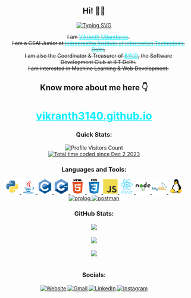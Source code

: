 <h2 align="center">Hi! 🙋‍♂️</h2>

<p align="center">
  <a href="https://git.io/typing-svg">
    <img src="https://readme-typing-svg.demolab.com?font=Oswald&size=25&color=572598&multiline=true&random=false&width=450&height=80&lines=Open+Source+Contributor;@BYLD-IIITD" alt="Typing SVG" />
  </a>
</p>

<ul align="center">
  <del>I am <a href="https://vikranth3140.github.io/" style="color: #0ef;">Vikranth Udandarao</a>.</del><br>
  <del>I am a CSAI Junior at <a href="https://iiitd.ac.in/" style="color: #0ef;">Indraprastha Institute of Information Technology, Delhi</a>.</del><br>
  <del>I am also the Coordinator & Treasurer of <a href="https://byld.iiitd.edu.in/" style="color: #0ef;">BYLD</a>, the Software Development Club at IIIT Delhi.</del><br>
  <del>I am interested in Machine Learning & Web Development.</del>
</ul>

<h2 align="center">Know more about me here 👇</h2>
<h1 align="center"><a href="https://vikranth3140.github.io/" style="color: #0ef;">vikranth3140.github.io</a></h1>

<h3 align="center">Quick Stats:</h3>
<p align="center">
  <img src="https://komarev.com/ghpvc/?username=Vikranth3140&color=blueviolet" alt="Profile Visitors Count">
  <br>
  <a href="https://wakatime.com/@Vikranth3140">
    <img src="https://wakatime.com/badge/user/018c271e-45c3-428e-96ed-b810274da52c.svg" alt="Total time coded since Dec 2 2023" />
  </a>
</p>

<h3 align="center">Languages and Tools:</h3>
<p align="center">
  <a href="https://www.python.org/" target="_blank" rel="noreferrer"> 
    <img src="https://raw.githubusercontent.com/devicons/devicon/master/icons/python/python-original.svg" alt="python" width="40" height="40"/> 
  </a>
  <a href="https://www.java.com/" target="_blank" rel="noreferrer"> 
    <img src="https://raw.githubusercontent.com/devicons/devicon/master/icons/java/java-original.svg" alt="java" width="40" height="40"/> 
  </a>
  <a href="https://www.cprogramming.com/" target="_blank" rel="noreferrer"> 
    <img src="https://raw.githubusercontent.com/devicons/devicon/master/icons/c/c-original.svg" alt="c" width="40" height="40"/> 
  </a>
  <a href="https://www.cplusplus.com/" target="_blank" rel="noreferrer"> 
    <img src="https://raw.githubusercontent.com/devicons/devicon/master/icons/cplusplus/cplusplus-original.svg" alt="cpp" width="40" height="40"/> 
  </a>
  <a href="https://www.w3schools.com/html/" target="_blank" rel="noreferrer"> 
    <img src="https://raw.githubusercontent.com/devicons/devicon/master/icons/html5/html5-original-wordmark.svg" alt="html5" width="40" height="40"/> 
  </a>
  <a href="https://www.w3schools.com/css/" target="_blank" rel="noreferrer"> 
    <img src="https://raw.githubusercontent.com/devicons/devicon/master/icons/css3/css3-original-wordmark.svg" alt="css3" width="40" height="40"/> 
  </a>
  <a href="https://www.w3schools.com/js/" target="_blank" rel="noreferrer"> 
    <img src="https://raw.githubusercontent.com/devicons/devicon/master/icons/javascript/javascript-original.svg" alt="javascript" width="40" height="40"/> 
  </a>
  <a href="https://reactjs.org/" target="_blank" rel="noreferrer"> 
    <img src="https://raw.githubusercontent.com/devicons/devicon/master/icons/react/react-original-wordmark.svg" alt="react" width="40" height="40"/> 
  </a>
  <a href="https://nodejs.org/" target="_blank" rel="noreferrer"> 
    <img src="https://raw.githubusercontent.com/devicons/devicon/master/icons/nodejs/nodejs-original-wordmark.svg" alt="nodejs" width="40" height="40"/> 
  </a>
  <a href="https://www.mysql.com/" target="_blank" rel="noreferrer"> 
    <img src="https://raw.githubusercontent.com/devicons/devicon/master/icons/mysql/mysql-original-wordmark.svg" alt="mysql" width="40" height="40"/> 
  </a>
  <a href="https://www.linux.org/" target="_blank" rel="noreferrer"> 
    <img src="https://raw.githubusercontent.com/devicons/devicon/master/icons/linux/linux-original.svg" alt="linux" width="40" height="40"/> 
  </a>
  <a href="https://www.swi-prolog.org/" target="_blank" rel="noreferrer"> 
    <img src="https://dashboard.snapcraft.io/site_media/appmedia/2020/04/Prolog-logo-512.png" alt="prolog" width="40" height="40"/> 
  </a>
  <a href="https://www.postman.com/" target="_blank" rel="noreferrer"> 
    <img src="https://res.cloudinary.com/postman/image/upload/t_team_logo/v1629869194/team/2893aede23f01bfcbd2319326bc96a6ed0524eba759745ed6d73405a3a8b67a8" alt="postman" width="40" height="40"/> 
  </a>
</p>

<h3 align="center">GitHub Stats:</h3>
<p align="center">
  <img height=200 align="center" src="https://github-readme-stats.vercel.app/api?username=Vikranth3140&show_icons=true&card_width=320&theme=radical" />
  <br><br>
  <img height=200 align="center" src="https://github-readme-stats.vercel.app/api/wakatime?username=Vikranth3140&langs_count=5&layout=donut&card_width=320&theme=radical" />
  <br><br>

  <!--  <img height=200 align="center" src="https://github-readme-stats.vercel.app/api/top-langs/?username=Vikranth3140&langs_count=5&layout=donut&theme=radical" />. -->
  <img height=200 align="center" src="https://streak-stats.demolab.com/?user=Vikranth3140&theme=radical" />
  <br><br>
  <!-- <img height=200 align="center" src="https://github-readme-activity-graph.vercel.app/graph?username=Vikranth3140&theme=tokyo-night" />
  <br><br> -->
  <!-- <img height=200 align="center" src="https://github-profile-trophy.vercel.app/?username=Vikranth3140&title=MultiLanguage,Commits,Repositories,Stars,Followers,PullRequest&theme=radical" /> -->
</p>

<h3 align="center">Socials:</h3>
<p align="center">
  <a href="https://vikranth3140.github.io/" target="_blank">
    <img width="40" height="40" align="center" src="https://github.com/Vikranth3140/Vikranth3140/assets/122410275/977d3f38-d0d9-4671-9eed-3a910782a93b" alt="Website">
  </a>
  <a href="mailto:vikranth22570@iiitd.ac.in" target="_blank">
    <img width="40" height="40" align="center" src="https://github.com/Vikranth3140/Vikranth3140/assets/122410275/cb4a4c3f-88b2-4574-bb75-2216f31c666c" alt="Gmail">
  </a>
  <a href="https://www.linkedin.com/in/vikranth-udandarao/" target="_blank">
    <img width="40" height="40" align="center" src="https://github.com/Vikranth3140/Vikranth3140/assets/122410275/2dd5d32f-2f3f-47f1-bb33-54ed46c84075" alt="LinkedIn">
  </a>
  <a href="https://www.instagram.com/vikranthh_/" target="_blank">
    <img width="40" height="40" align="center" src="https://github.com/Vikranth3140/Vikranth3140/assets/122410275/8375520b-1b39-439b-9e70-5a9b2ecfdc86" alt="Instagram">
  </a>
</p>


